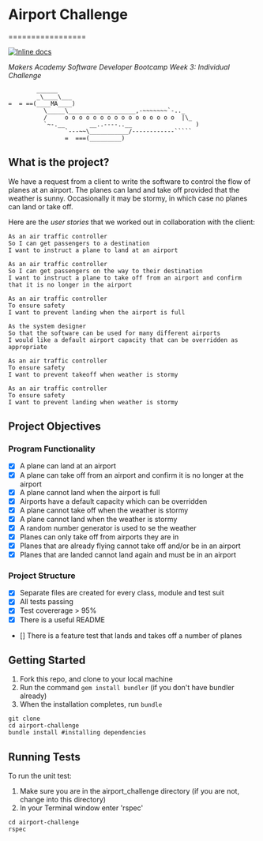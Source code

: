# Airport Challenge
=================

[![Inline docs](http://inch-ci.org/github/feedXia/airport_challenge.svg?branch=main)](http://inch-ci.org/github/feedXia/airport_challenge)


_Makers Academy Software Developer Bootcamp Week 3: Individual Challenge_

```
        ______
        _\____\___
=  = ==(____MA____)
          \_____\___________________,-~~~~~~~`-.._
          /     o o o o o o o o o o o o o o o o  |\_
          `~-.__       __..----..__                  )
                `---~~\___________/------------`````
                =  ===(_________)

```

## What is the project?

We have a request from a client to write the software to control the flow of planes at an airport. The planes can land and take off provided that the weather is sunny. Occasionally it may be stormy, in which case no planes can land or take off.  

Here are the *user stories* that we worked out in collaboration with the client:

```
As an air traffic controller 
So I can get passengers to a destination 
I want to instruct a plane to land at an airport

As an air traffic controller 
So I can get passengers on the way to their destination 
I want to instruct a plane to take off from an airport and confirm that it is no longer in the airport

As an air traffic controller 
To ensure safety 
I want to prevent landing when the airport is full 

As the system designer
So that the software can be used for many different airports
I would like a default airport capacity that can be overridden as appropriate

As an air traffic controller 
To ensure safety 
I want to prevent takeoff when weather is stormy 

As an air traffic controller 
To ensure safety 
I want to prevent landing when weather is stormy 
```

## Project Objectives

### Program Functionality
- [x] A plane can land at an airport
- [x] A plane can take off from an airport and confirm it is no longer at the airport
- [x] A plane cannot land when the airport is full
- [x] Airports have a default capacity which can be overridden
- [x] A plane cannot take off when the weather is stormy
- [x] A plane cannot land when the weather is stormy
- [x] A random number generator is used to se the weather
- [x] Planes can only take off from airports they are in
- [x] Planes that are already flying cannot take off and/or be in an airport
- [x] Planes that are landed cannot land again and must be in an airport

### Project Structure
- [x] Separate files are created for every class, module and test suit
- [x] All tests passing
- [x] Test covererage > 95%
- [x] There is a useful README
- [] There is a feature test that lands and takes off a number of planes

## Getting Started
1. Fork this repo, and clone to your local machine
2. Run the command `gem install bundler` (if you don't have bundler already)
3. When the installation completes, run `bundle`

```
git clone
cd airport-challenge
bundle install #installing dependencies
```
## Running Tests

To run the unit test:
1. Make sure you are in the airport_challenge directory (if you are not, change into this directory)
2. In your Terminal window enter 'rspec'

```
cd airport-challenge
rspec
```

